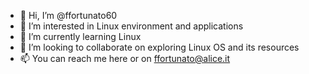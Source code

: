 - 👋 Hi, I’m @ffortunato60
- 👀 I’m interested in Linux environment and applications
- 🌱 I’m currently learning Linux
- 💞️ I’m looking to collaborate on exploring Linux OS and its resources
- 📫 You can reach me here or on ffortunato@alice.it

<!---
ffortunato60/ffortunato60 is a ✨ special ✨ repository because its `README.md` (this file) appears on your GitHub profile.
You can click the Preview link to take a look at your changes.
--->
